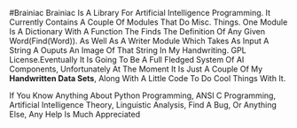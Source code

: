 #Brainiac
Brainiac Is A Library For Artificial Intelligence Programming. It Currently Contains A Couple Of Modules That Do Misc. Things. One Module Is A Dictionary With A Function The Finds The Definition Of Any Given Word(Find(Word)). As Well As A Writer Module Which Takes As Input A String A Ouputs An Image Of That String In My Handwriting. GPL License.Eventually It Is Going To Be A Full Fledged System Of AI Components, Unfortunately At The Moment It Is Just A Couple Of My **Handwritten Data Sets**, Along With A Little Code To Do Cool Things With It.

If You Know Anything About Python Programming, ANSI C Programming, Artificial Intelligence Theory, Linguistic Analysis, Find A Bug, Or Anything Else, Any Help Is Much Appreciated
